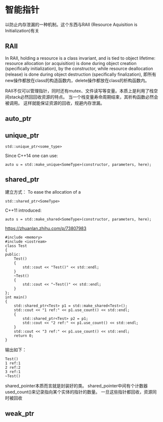 # 智能指针

以防止内存泄漏的一种机制。这个东西与RAII (Resource Aquisition is Initialization)有关

## RAII

In RAII, holding a resource is a class invariant, and is tied to object lifetime: 
resource allocation (or acquisition) is done during object creation (specifically initialization), by the constructor, while resource deallocation (release) is done during object destruction (specifically finalization),
即所有new操作都放在class的构造函数内，delete操作都放在class的析构函数内。

RAII不仅可以管理指针，同时还有mutex、文件读写等变量。本质上是利用了栈空间stack必然回回收资源的特点。
当一个栈变量寿命周期结束，其析构函数必然会被调用。
这样就能保证资源的回收，规避内存泄漏。

## auto_ptr

## unique_ptr


    std::unique_ptr<some_type>
Since C++14 one can use:

    auto u = std::make_unique<SomeType>(constructor, parameters, here);
  
## shared_ptr

建立方式：
To ease the allocation of a

    std::shared_ptr<SomeType>
C++11 introduced:

    auto s = std::make_shared<SomeType>(constructor, parameters, here);

https://zhuanlan.zhihu.com/p/73807983


    #include <memory>
    #include <iostream>
    class Test
    {
    public:
        Test()
        {
            std::cout << "Test()" << std::endl;
        }
        ~Test()
        {
            std::cout << "~Test()" << std::endl;
        }
    };
    int main()
    {
        std::shared_ptr<Test> p1 = std::make_shared<Test>();
        std::cout << "1 ref:" << p1.use_count() << std::endl;
        {
            std::shared_ptr<Test> p2 = p1;
            std::cout << "2 ref:" << p1.use_count() << std::endl;
        }
        std::cout << "3 ref:" << p1.use_count() << std::endl;
        return 0;
    }

输出如下：

    Test()
    1 ref:1
    2 ref:2
    3 ref:1
    ~Test()

shared_pointer本质而言就是封装好的类。
shared_pointer中间有个计数器used_count()来记录指向某个实体的指针的数量。
一旦这些指针都回收，资源同时被回收

## weak_ptr
